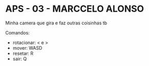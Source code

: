# APS - 03 - MARCCELO ALONSO

Minha camera que gira e faz outras coisinhas tb

Comandos:

- rotacionar: < e >
- mover: WASD
- resetar: R
- sair: Q
